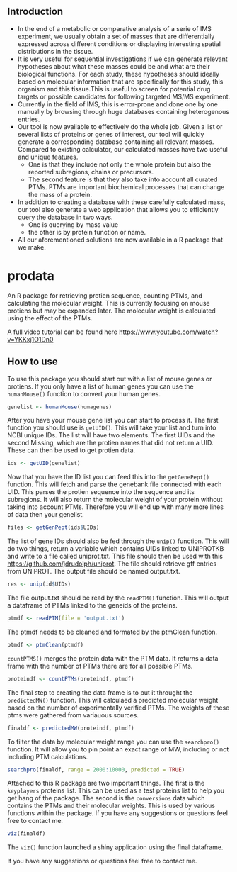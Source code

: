## Introduction
* In the end of a metabolic or comparative analysis of a serie of IMS experiment, we usually obtain a set of masses that are differentially expressed across different conditions or displaying interesting spatial distributions in the tissue. 
* It is very useful for sequential investigations if we can generate relevant hypotheses about what these masses could be and what are their biological functions. For each study, these hypotheses should ideally based on molecular information that are specifically for this study, this organism and this tissue.This is useful to screen for potential drug targets or possible candidates for following targeted MS/MS experiment. 
* Currently in the field of IMS, this is error-prone and done one by one manually by browsing through huge databases containing heterogenous entries. 
* Our tool is now available to effectively do the whole job.
Given a list or several lists of proteins or genes of interest, our tool will quickly generate a corresponding database containing all relevant masses. Compared to existing calculator, our calculated masses have two useful and unique features. 
  * One is that they include not only the whole protein but also the reported            subregions, chains or precursors. 
  * The second feature is that they also take into account all curated PTMs. PTMs are    important biochemical processes that can change the mass of a protein. 
* In addition to creating a database with these carefully calculated mass, our tool also generate a web application that allows you to efficiently query the database in two ways. 
  * One is querying by mass value
  * the other is by protein function or name. 
* All our aforementioned solutions are now available in a R package that we make.


# prodata
An R package for retrieving protien sequence, counting  PTMs, and calculating the molecular weight. This is currently focusing on mouse protiens but may be expanded later. The molecular weight is calculated using the effect of the PTMs. 

A full video tutorial can be found here https://www.youtube.com/watch?v=YKKxj1O1Dn0

## How to use

To use this package you should start out with a list of mouse genes or protiens. If you only have a list of human genes you can use the `humanMouse()` function to convert your human genes.

```R
genelist <- humanMouse(humagenes)
```

After you have your mouse gene list you can start to process it. The first function you should use is `getUID()`. This will take your list and turn into NCBI unique IDs. The list will have two elements. The first UIDs and the second Missing, which are the protien names that did not return a UID. These can then be used to get protien data. 

```R
ids <- getUID(genelist)
```

Now that you have the ID list you can feed this into the  `getGenePept()` function. This will fetch and parse the genebank file connected with each UID. This parses the protien sequence into the sequence and its subregions. It will also return the molecular weight of your protein without taking into account PTMs. Therefore you will end up with many more lines of data then your genelist. 

```R
files <- getGenPept(ids$UIDs)
```

The list of gene IDs should also be fed through the `unip()` function. This will do two things, return a variable which contains UIDs linked to UNIPROTKB and write to a file called uniprot.txt. This file should then be used with this https://github.com/jdrudolph/uniprot. The file should retrieve gff entries from UNIPROT. The output file should be named output.txt. 
```R
res <- unip(id$UIDs)
```
The file output.txt should be read by the `readPTM()` function. This will output a dataframe of PTMs linked to the geneids of the proteins. 

```R
ptmdf <- readPTM(file = 'output.txt')
```
The ptmdf needs to be cleaned and formated by the ptmClean function. 
```R
ptmdf <- ptmClean(ptmdf)
```
`countPTMS()` merges the protein data with the PTM data. It returns a data frame with the number of PTMs there are for all possible PTMs.
```R
proteindf <- countPTMs(proteindf, ptmdf)
```
The final step to creating the data frame is to put it throught the `predictedMW()` function. This will calculaed a predicted molecular weight based on the number of experimentally verified PTMs. The weights of these ptms were gathered from variauous sources. 

```R
finaldf <- predictedMW(proteindf, ptmdf)
```
To filter the data by molecular weight range you can use the `searchpro()` function. It will allow you to pin point an exact range of MW, including or not including PTM calculations. 

```R
searchpro(finaldf, range = 2000:10000, predicted = TRUE)
```

Attached to this R package are two important things. The first is the `keyplayers` proteins list. This can be used as a test proteins list to help you get hang of the package. The second is the `conversions` data which contains the PTMs and their molecular weights. This is used by various functions within the package. If you have any suggestions or questions feel free to contact me. 


```R
viz(finaldf)
```

The `viz()` function launched a shiny application using the final dataframe.

If you have any suggestions or questions feel free to contact me. 

